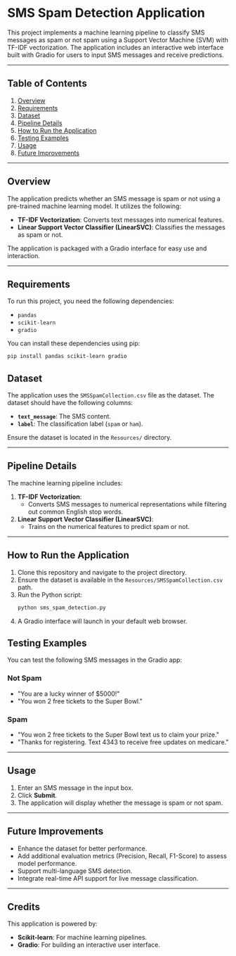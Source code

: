 # SMS Spam Detection Application

This project implements a machine learning pipeline to classify SMS messages as spam or not spam using a Support Vector Machine (SVM) with TF-IDF vectorization. The application includes an interactive web interface built with Gradio for users to input SMS messages and receive predictions.

---

## Table of Contents
1. [Overview](#overview)
2. [Requirements](#requirements)
3. [Dataset](#dataset)
4. [Pipeline Details](#pipeline-details)
5. [How to Run the Application](#how-to-run-the-application)
6. [Testing Examples](#testing-examples)
7. [Usage](#usage)
8. [Future Improvements](#future-improvements)

---

## Overview
The application predicts whether an SMS message is spam or not using a pre-trained machine learning model. It utilizes the following:
- **TF-IDF Vectorization**: Converts text messages into numerical features.
- **Linear Support Vector Classifier (LinearSVC)**: Classifies the messages as spam or not.

The application is packaged with a Gradio interface for easy use and interaction.

---

## Requirements
To run this project, you need the following dependencies:
- `pandas`
- `scikit-learn`
- `gradio`

You can install these dependencies using pip:
```bash
pip install pandas scikit-learn gradio
```


## Dataset
The application uses the `SMSSpamCollection.csv` file as the dataset. The dataset should have the following columns:

- **`text_message`**: The SMS content.
- **`label`**: The classification label (`spam` or `ham`).

Ensure the dataset is located in the `Resources/` directory.

---

## Pipeline Details
The machine learning pipeline includes:

1. **TF-IDF Vectorization**:
   - Converts SMS messages to numerical representations while filtering out common English stop words.
2. **Linear Support Vector Classifier (LinearSVC)**:
   - Trains on the numerical features to predict spam or not.

---

## How to Run the Application
1. Clone this repository and navigate to the project directory.
2. Ensure the dataset is available in the `Resources/SMSSpamCollection.csv` path.
3. Run the Python script:
   ```bash
   python sms_spam_detection.py
4. A Gradio interface will launch in your default web browser.
## Testing Examples
You can test the following SMS messages in the Gradio app:

### Not Spam
- "You are a lucky winner of $5000!"
- "You won 2 free tickets to the Super Bowl."

### Spam
- "You won 2 free tickets to the Super Bowl text us to claim your prize."
- "Thanks for registering. Text 4343 to receive free updates on medicare."

---

## Usage
1. Enter an SMS message in the input box.
2. Click **Submit**.
3. The application will display whether the message is spam or not spam.

---

## Future Improvements
- Enhance the dataset for better performance.
- Add additional evaluation metrics (Precision, Recall, F1-Score) to assess model performance.
- Support multi-language SMS detection.
- Integrate real-time API support for live message classification.

---

## Credits
This application is powered by:

- **Scikit-learn**: For machine learning pipelines.
- **Gradio**: For building an interactive user interface.
